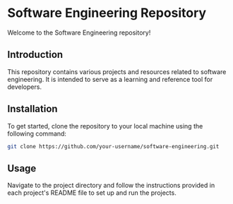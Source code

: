 # Software Engineering Repository

Welcome to the Software Engineering repository!

## Introduction
This repository contains various projects and resources related to software engineering. It is intended to serve as a learning and reference tool for developers.

## Installation
To get started, clone the repository to your local machine using the following command:
```bash
git clone https://github.com/your-username/software-engineering.git
```

## Usage
Navigate to the project directory and follow the instructions provided in each project's README file to set up and run the projects.
